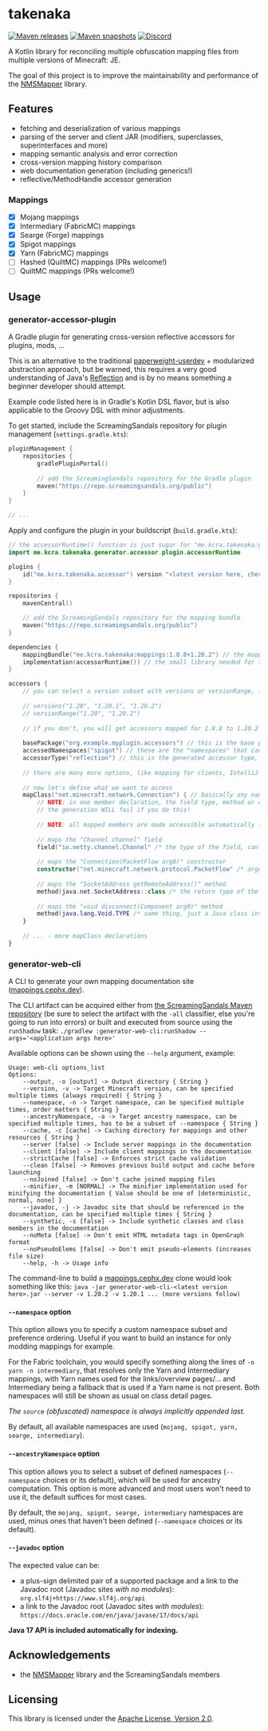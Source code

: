 # takenaka

[![Maven releases](https://repo.screamingsandals.org/api/badge/latest/releases/me/kcra/takenaka/core?color=000000&name=sandals-releases)](https://repo.screamingsandals.org/#/releases/me/kcra/takenaka)
[![Maven snapshots](https://repo.screamingsandals.org/api/badge/latest/snapshots/me/kcra/takenaka/core?color=000000&name=sandals-snapshots)](https://repo.screamingsandals.org/#/snapshots/me/kcra/takenaka)
[![Discord](https://img.shields.io/discord/1151104250487783555?logo=discord)](https://discord.gg/HZhPBbxpFP)

A Kotlin library for reconciling multiple obfuscation mapping files from multiple versions of Minecraft: JE.

The goal of this project is to improve the maintainability and performance of the [NMSMapper](https://github.com/ScreamingSandals/NMSMapper) library.

## Features

* fetching and deserialization of various mappings
* parsing of the server and client JAR (modifiers, superclasses, superinterfaces and more)
* mapping semantic analysis and error correction
* cross-version mapping history comparison
* web documentation generation (including generics!)
* reflective/MethodHandle accessor generation

### Mappings

- [x] Mojang mappings
- [x] Intermediary (FabricMC) mappings
- [x] Searge (Forge) mappings
- [x] Spigot mappings
- [x] Yarn (FabricMC) mappings
- [ ] Hashed (QuiltMC) mappings (PRs welcome!)
- [ ] QuiltMC mappings (PRs welcome!)

## Usage

### generator-accessor-plugin

A Gradle plugin for generating cross-version reflective accessors for plugins, mods, ...

This is an alternative to the traditional [paperweight-userdev](https://github.com/PaperMC/paperweight-test-plugin) + modularized abstraction approach,
but be warned, this requires a very good understanding of Java's [Reflection](https://www.oracle.com/technical-resources/articles/java/javareflection.html)
and is by no means something a beginner developer should attempt.

Example code listed here is in Gradle's Kotlin DSL flavor, but is also applicable to the Groovy DSL with minor adjustments.

To get started, include the ScreamingSandals repository for plugin management (`settings.gradle.kts`):
```kt
pluginManagement {
    repositories {
        gradlePluginPortal()
        
        // add the ScreamingSandals repository for the Gradle plugin
        maven("https://repo.screamingsandals.org/public")
    }
}

// ...
```

Apply and configure the plugin in your buildscript (`build.gradle.kts`):
```kt
// the accessorRuntime() function is just sugar for "me.kcra.takenaka:generator-accessor-runtime:${me.kcra.takenaka.gradle.BuildConfig.BUILD_VERSION}"
import me.kcra.takenaka.generator.accessor.plugin.accessorRuntime

plugins {
    id("me.kcra.takenaka.accessor") version "<latest version here, check the releases badge on the top of the page>" // apply the plugin
}

repositories {
    mavenCentral()

    // add the ScreamingSandals repository for the mapping bundle
    maven("https://repo.screamingsandals.org/public")
}

dependencies {
    mappingBundle("me.kcra.takenaka:mappings:1.8.8+1.20.2") // the mapping bundle, published by the project at github.com/zlataovce/mappings
    implementation(accessorRuntime()) // the small library needed for the accessors to function
}

accessors {
    // you can select a version subset with versions or versionRange, i.e.:
    
    // versions("1.20", "1.20.1", "1.20.2")
    // versionRange("1.20", "1.20.2")
    
    // if you don't, you will get accessors mapped for 1.8.8 to 1.20.2 - everything that the bundle offers
    
    basePackage("org.example.myplugin.accessors") // this is the base package of the generated output, probably somewhere in your plugin/library's namespace
    accessedNamespaces("spigot") // these are the "namespaces" that can be queried on runtime, i.e. "spigot" (for Bukkit), "searge" (for Forge), "mojang" (not useful on runtime), "yarn" (not useful on runtime) or "intermediary" (for Fabric)
    accessorType("reflection") // this is the generated accessor type, can be "none" (no accessor breakout classes are generated, only a mapping class that can be queried), "reflection" or "method_handles" (self-explanatory, java.lang.reflect or java.lang.invoke accessors)
    
    // there are many more options, like mapping for clients, IntelliJ's source JAR view and auto-complete are your friends (Ctrl+Click)
    
    // now let's define what we want to access
    mapClass("net.minecraft.network.Connection") { // basically any name on mappings.cephx.dev apart from the obfuscated one, applies to other definitions as well
        // NOTE: in one member declaration, the field type, method or constructor argument types and the method return type MUST all be from the same namespace (you CAN'T mix e.g. Mojang and Searge names in one declaration)
        // the generation WILL fail if you do this!
        
        // NOTE: all mapped members are made accessible automatically (field.setAccessible(true), ...), so you don't need to worry about visibility modifiers
    
        // maps the "Channel channel" field
        field("io.netty.channel.Channel" /* the type of the field, can be a stringified type, a Java class or a KClass */, "channel" /* the name of the field */)
        
        // maps the "Connection(PacketFlow arg0)" constructor
        constructor("net.minecraft.network.protocol.PacketFlow" /* argument types of the constructor, same thing as the field type */)
        
        // maps the "SocketAddress getRemoteAddress()" method
        method(java.net.SocketAddress::class /* the return type of the method, same thing as the field type */, "getRemoteAddress" /* the method name */)
        
        // maps the "void disconnect(Component arg0)" method
        method(java.lang.Void.TYPE /* same thing, just a Java class instance */, "disconnect" /* same thing */, "net.minecraft.network.chat.Component" /* the method argument types, same thing as the field type */)
    }
    
    // ... - more mapClass declarations
}
```

### generator-web-cli

A CLI to generate your own mapping documentation site ([mappings.cephx.dev](https://mappings.cephx.dev)).

The CLI artifact can be acquired either from [the ScreamingSandals Maven repository](https://repo.screamingsandals.org/#/releases/me/kcra/takenaka/generator-web-cli)
(be sure to select the artifact with the `-all` classifier, else you're going to run into errors) or built and executed from source using the `runShadow` task:
`./gradlew :generator-web-cli:runShadow --args='<application args here>'`

Available options can be shown using the `--help` argument, example:
```
Usage: web-cli options_list
Options: 
    --output, -o [output] -> Output directory { String }
    --version, -v -> Target Minecraft version, can be specified multiple times (always required) { String }
    --namespace, -n -> Target namespace, can be specified multiple times, order matters { String }
    --ancestryNamespace, -a -> Target ancestry namespace, can be specified multiple times, has to be a subset of --namespace { String }
    --cache, -c [cache] -> Caching directory for mappings and other resources { String }
    --server [false] -> Include server mappings in the documentation 
    --client [false] -> Include client mappings in the documentation 
    --strictCache [false] -> Enforces strict cache validation 
    --clean [false] -> Removes previous build output and cache before launching 
    --noJoined [false] -> Don't cache joined mapping files 
    --minifier, -m [NORMAL] -> The minifier implementation used for minifying the documentation { Value should be one of [deterministic, normal, none] }
    --javadoc, -j -> Javadoc site that should be referenced in the documentation, can be specified multiple times { String }
    --synthetic, -s [false] -> Include synthetic classes and class members in the documentation 
    --noMeta [false] -> Don't emit HTML metadata tags in OpenGraph format 
    --noPseudoElems [false] -> Don't emit pseudo-elements (increases file size) 
    --help, -h -> Usage info
```

The command-line to build a [mappings.cephx.dev](https://mappings.cephx.dev) clone would look something like this:
`java -jar generator-web-cli-<latest version here>.jar --server -v 1.20.2 -v 1.20.1 ... (more versions follow)`

#### `--namespace` option

This option allows you to specify a custom namespace subset and preference ordering.
Useful if you want to build an instance for only modding mappings for example.

For the Fabric toolchain, you would specify something along the lines of `-n yarn -n intermediary`,
that resolves only the Yarn and Intermediary mappings, with Yarn names used for the links/overview pages/...
and Intermediary being a fallback that is used if a Yarn name is not present.
Both namespaces will still be shown as usual on class detail pages.

*The `source` (obfuscated) namespace is always implicitly appended last.*

By default, all available namespaces are used (`mojang, spigot, yarn, searge, intermediary`).

#### `--ancestryNamespace` option

This option allows you to select a subset of defined namespaces (`--namespace` choices or its default), which will be
used for ancestry computation. This option is more advanced and most users won't need to use it, the default suffices for most cases.

By default, the `mojang, spigot, searge, intermediary` namespaces are used, minus ones that haven't been defined (`--namespace` choices or its default).

#### `--javadoc` option

The expected value can be:
- a plus-sign delimited pair of a supported package and a link to the Javadoc root (Javadoc sites _with no modules_): `org.slf4j+https://www.slf4j.org/api`
- a link to the Javadoc root (Javadoc sites _with modules_): `https://docs.oracle.com/en/java/javase/17/docs/api`

**Java 17 API is included automatically for indexing.**

## Acknowledgements

- the [NMSMapper](https://github.com/ScreamingSandals/NMSMapper) library and the ScreamingSandals members

## Licensing

This library is licensed under the [Apache License, Version 2.0](https://github.com/zlataovce/takenaka/blob/master/LICENSE).

